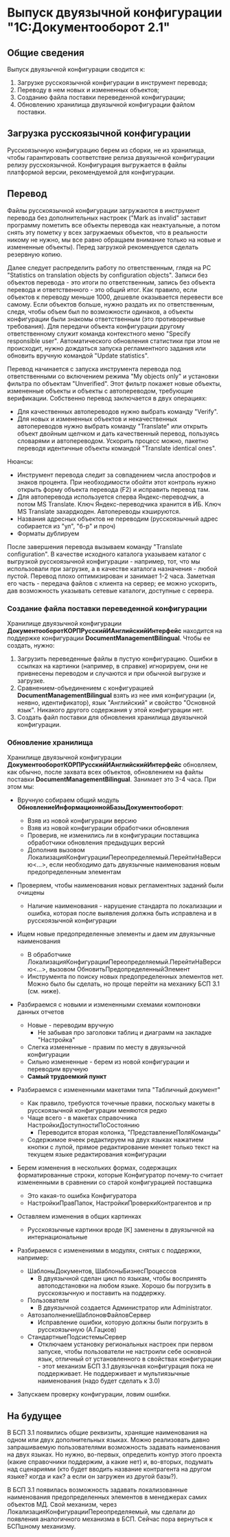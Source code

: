 # Выпуск двуязычной конфигурации "1С:Документооборот 2.1"

## Общие сведения

Выпуск двуязычной конфигурации сводится к:
1. Загрузке русскоязычной конфигурации в инструмент перевода;
2. Переводу в нем новых и измененных объектов;
3. Созданию файла поставки переведенной конфигурации;
4. Обновлению хранилища двуязычной конфигурации файлом поставки.

## Загрузка русскоязычной конфигурации

Русскоязычную конфигурацию берем из сборки, не из хранилища, чтобы гарантировать соответствие релиза двуязычной конфигурации релизу русскоязычной. Конфигурация выгружается в файлы платформой версии, рекомендуемой для конфигурации.

## Перевод

Файлы русскоязычной конфигурации загружаются в инструмент перевода без дополнительных настроек ("Mark as invalid" заставит программу пометить все объекты перевода как неактуальные, а потом снять эту пометку у всех загружаемых объектов, что в реальности никому не нужно, мы все равно обращаем внимание только на новые и измененные объекты).
Перед загрузкой рекомендуется сделать резервную копию.

Далее следует распределить работу по ответственным, глядя на РС "Statistics on translation objects by configuration objects". Записи без объектов перевода - это итоги по ответственным, запись без объекта перевода и ответственного - это общий итог. Как правило, если объектов к переводу меньше 1000, дешевле оказывается перевести все самому. Если объектов больше, нужно раздать их по ответственным, следя, чтобы объем был по возможности одинаков, а объекты конфигурации были знакомы ответственным (это противоречивые требования).
Для передачи объекта конфигурации другому ответственному служит команда контекстного меню "Specify responsible user". Автоматического обновления статистики при этом не происходит, нужно дождаться запуска регламентного задания или обновить вручную командой "Update statistics".

Перевод начинается с запуска инструмента перевода под ответственными со включением режима "My objects only" и установки фильтра по объектам "Unverified". Этот фильтр покажет новые объекты, измененные объекты и объекты с автопереводом, требующие верификации.
Собственно перевод заключается в двух операциях:
* Для качественных автопереводов нужно выбрать команду "Verify".
* Для новых и измененных объектов и некачественных автопереводов нужно выбрать команду "Translate" или открыть объект двойным щелчком и дать качественный перевод, пользуясь словарями и автопереводом. Ускорить процесс можно, пакетно переводя идентичные объекты командой "Translate identical ones".

Нюансы:
* Инструмент перевода следит за совпадением числа апострофов и знаков процента. При необходимости обойти этот контроль нужно открыть форму объекта перевода (F2) и исправить перевод там.
* Для автоперевода используется сперва Яндекс-переводчик, а потом MS Translate. Ключ Яндекс-переводчика хранится в ИБ. Ключ MS Translate захардкоден. Автопереводы кэшируются.
* Названия адресных объектов не переводим (русскоязычный адрес собирается из "ул", "б-р" и проч)
* Форматы дублируем

После завершения перевода вызываем команду "Translate configuration". В качестве исходного каталога указываем каталог с выгрузкой русскоязычной конфигурации - например, тот, что мы использовали при загрузке, а в качестве каталога назначения - любой пустой. Перевод плохо оптимизирован и занимает 1-2 часа. Заметная его часть - передача файлов с клиента на сервер; ее можно ускорить, дав возможность указывать сетевые каталоги, доступные с сервера.

### Создание файла поставки переведенной конфигурации

Хранилище двуязычной конфигурации **ДокументооборотКОРПРусскийИАнглийскийИнтерфейс** находится на поддержке конфигурации **DocumentManagementBilingual**. Чтобы ее создать, нужно:
1. Загрузить переведенные файлы в пустую конфигурацию. Ошибки в ссылках на картинки (например, в справке) игнорируем, они не привнесены переводом и случаются и при обычной выгрузке и загрузке.
2. Сравнением-объединением с конфигурацией **DocumentManagementBilingual** взять из нее имя конфигурации (и, неявно, идентификатор), язык "Английский" и свойство "Основной язык". Никакого другого содержания у этой конфигурации нет.
3. Создать файл поставки для обновления хранилища двуязычной конфигурации.

### Обновление хранилища

Хранилище двуязычной конфигурации **ДокументооборотКОРПРусскийИАнглийскийИнтерфейс** обновляем, как обычно, после захвата всех объектов, обновлением на файлы поставки **DocumentManagementBilingual**. Занимает это 3-4 часа. При этом мы:

* Вручную собираем общий модуль **ОбновлениеИнформационнойБазыДокументооборот**:
  * Взяв из новой конфигурации версию
  * Взяв из новой конфигурации обработчики обновления
  * Проверив, не изменились ли в конфигурации поставщика обработчики обновления предыдущих версий
  * Дополнив вызовом ЛокализацияКонфигурацииПереопределяемый.ПерейтиНаВерсию<...>, если необходимо дать двуязычные наименования новым предопределенным элементам
  
* Проверяем, чтобы наименования новых регламентных заданий были очищены 
  * Наличие наименования - нарушение стандарта по локализации и ошибка, которая после выявления должна быть исправлена и в русскоязычной конфигурации
  
* Ищем новые предопределенные элементы и даем им двуязычные наименования
  * В обработчике ЛокализацияКонфигурацииПереопределяемый.ПерейтиНаВерсию<...>, вызовом ОбновитьПредопределенныйЭлемент
  * Инструмента по поиску новых предопределенных элементов нет. Можно было бы сделать, но проще перейти на механику БСП 3.1 (см. ниже).
  
* Разбираемся с новыми и измененными схемами компоновки данных отчетов
  * Новые - переводим вручную
    * Не забывая про заголовки таблиц и диаграмм на закладке "Настройка"
  * Слегка измененные - правим по месту в двуязычной конфигурации
  * Сильно измененные - берем из новой конфигурации и переводим вручную
  * **Самый трудоемкий пункт**
  
* Разбираемся с измененными макетами типа "Табличный документ"
  * Как правило, требуются точечные правки, поскольку макеты в русскоязычной конфигурации меняются редко
  * Чаще всего - в макетах справочника НастройкиДоступностиПоСостоянию
    * Переводится вторая колонка, "ПредставлениеПоляКоманды"
  * Содержимое ячеек редактируем на двух языках нажатием кнопки с лупой, прямое редактирование меняет только текст на текущем языке редактирования конфигурации
  
* Берем изменения в нескольких формах, содержащих форматированные строки, которые Конфигуратор почему-то считает измененными в сравнении со старой конфигурацией поставщика
  * Это какая-то ошибка Конфигуратора
  * НастройкиПравПапок, НастройкиПроверкиКонтрагентов и пр
  
* Оставляем изменения в общих картинках
  * Русскоязычные картинки вроде [К] заменены в двуязычной на интернациональные
    
* Разбираемся с изменениями в модулях, снятых с поддержки, например:
  * ШаблоныДокументов, ШаблоныБизнесПроцессов
    * В двуязычной сделан цикл по языкам, чтобы воспринять автоподстановки на любом языке. Хорошо бы погрузить в русскоязычную и поставить на поддержку.
  * Пользователи
    * В двуязычной создается Администратор или Administrator.
  * АвтозаполнениеШаблоновФайловСервер
    * Исправление ошибки, которую должны были погрузить в русскоязычную (А.Гацков)
  * СтандартныеПодсистемыСервер
    * Отключаем установку региональных настроек при первом запуске, чтобы пользователи не настроили себе основной язык, отличный от установленного в свойствах конфигурации - этот механизм БСП 3.1 двуязычная конфигурация пока не поддерживает. Не поддерживает и мультиязычные наименования (надо будет сделать к 3.0)
    
* Запускаем проверку конфигурации, ловим ошибки.
  
## На будущее

В БСП 3.1 появились общие реквизиты, хранящие наименования на одном или двух дополнительных языках. Можно реализовать давно запрашиваемую пользователями возможность задавать наименования на двух языках. Но нужно, во-первых, определить контур этого проекта (какие справочники поддержим, а какие нет) и, во-вторых, подумать над сценариями (кто будет вводить название контрагента на другом языке? когда и как? а если он загружен из другой базы?).

В БСП 3.1 появилась возможность задавать локализованные наименования предопределенных элементов в менеджерах самих объектов МД. Свой механизм, через ЛокализацияКонфигурацииПереопределяемый, мы сделали до появления аналогичного механизма в БСП. Сейчас пора вернуться к БСПшному механизму.
